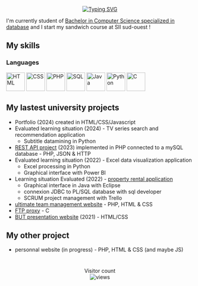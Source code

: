 <p align="center">
  <a href="https://git.io/typing-svg">
    <img src="https://readme-typing-svg.herokuapp.com?lines=Hy,+my+name+is+Gaïa+Ducournau+👋;Bonjour,+je+m'apelle+Gaïa+Ducournau+👋" alt="Typing SVG">
  </a>
</p>


I'm currently student of <a href="https://www.univ-tlse3.fr/but-specialite-informatique">Bachelor in Computer Science specialized in database</a>
and I start my sandwich course at SII sud-ouest !

## My skills
### Languages
<p align="left">
<img src="https://skillicons.dev/icons?i=html" alt="HTML" width="50"/>
<img src="https://skillicons.dev/icons?i=css" alt="CSS" width="50"/>
<img src="https://skillicons.dev/icons?i=php" alt="PHP" width="50"/>
<img src="https://icons.veryicon.com/png/o/application/designer-icon/sql-5.png" alt="SQL" width="50"/>
<img src="https://skillicons.dev/icons?i=java" alt="Java" width="50"/>
<img src="https://skillicons.dev/icons?i=py" alt="Python" width="50"/>
<img src="https://skillicons.dev/icons?i=c" alt="C" width="50"/>
</p>

## My lastest university projects
- Portfolio (2024) created in HTML/CSS/Javascript
- Evaluated learning situation (2024) - TV series search and recommendation application
  - Subtitle datamining in Python
- [REST API project](https://github.com/gaiailou/ArticleManagerAPI) (2023) implemented in PHP connected to a mySQL database - PHP, JSON & HTTP
- Evaluated learning situation (2022) - Excel data visualization application
  - Excel processing in Python
  - Graphical interface with Power BI
- Learning situation Evaluated (2022) - [property rental application](https://github.com/gaiailou/housing-rentals-application)
  - Graphical interface in Java with Eclipse
  - connexion JDBC to PL/SQL database with sql developer
  - SCRUM project management with Trello
- [ultimate team management website](https://github.com/NeikoStream/Ultimate-Gestion) - PHP, HTML & CSS
- [FTP proxy](https://github.com/gaiailou/Projet-ProxyFTP) - C
- [BUT presentation website](https://gaiailou.github.io/presentation-BUT/index.html) (2021) - HTML/CSS

## My other project
- personnal website (in progress) - PHP, HTML & CSS (and maybe JS)

#

<p align="center"> 
  Visitor count<br>
  <!--<img src="https://profile-counter.glitch.me/gaiailou/count.svg" />-->
  <img alt="views" title="GitHub profile views" src="http://deezeruserview.000webhostapp.com/gaiagithub.php"/>
</p>
